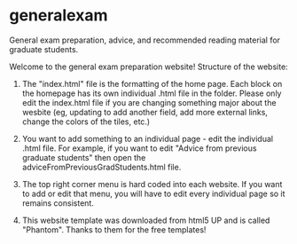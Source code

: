 # generalexam
General exam preparation, advice, and recommended reading material for graduate students. 

Welcome to the general exam preparation website! Structure of the website:

1. The "index.html" file is the formatting of the home page. Each block on the homepage has its own individual .html file in the folder. Please only edit the index.html file if you are changing something major about the wesbite (eg, updating to add another field, add more external links, change the colors of the tiles, etc.)
   
2. You want to add something to an individual page - edit the individual .html file. For example, if you want to edit "Advice from previous graduate students" then open the adviceFromPreviousGradStudents.html file.
   
3. The top right corner menu is hard coded into each website. If you want to add or edit that menu, you will have to edit every individual page so it remains consistent.
   
4. This website template was downloaded from html5 UP and is called "Phantom". Thanks to them for the free templates!
